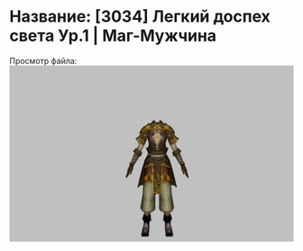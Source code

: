 # Название: [3034] Легкий доспех света Ур.1 | Маг-Мужчина

Просмотр файла:
![p040003.png](p040003.png)